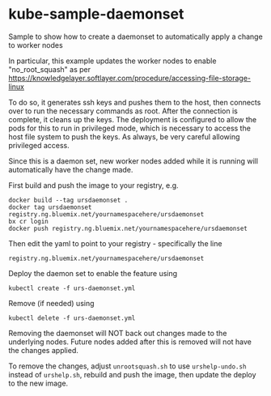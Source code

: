 # kube-sample-daemonset
Sample to show how to create a daemonset to automatically apply a change to worker nodes

In particular, this example updates the worker nodes to enable "no_root_squash" as per https://knowledgelayer.softlayer.com/procedure/accessing-file-storage-linux

To do so, it generates ssh keys and pushes them to the host, then connects over to run the necessary commands as root. After the connection is complete, it cleans up the keys.
The deployment is configured to allow the pods for this to run in privileged mode, which is necessary to access the host file system to push the keys. As always, be very careful allowing privileged access.

Since this is a daemon set, new worker nodes added while it is running will automatically have the change made.

First build and push the image to your registry, e.g.

```
docker build --tag ursdaemonset .
docker tag ursdaemonset registry.ng.bluemix.net/yournamespacehere/ursdaemonset
bx cr login
docker push registry.ng.bluemix.net/yournamespacehere/ursdaemonset
```

Then edit the yaml to point to your registry - specifically the line 

```
registry.ng.bluemix.net/yournamespacehere/ursdaemonset
```

Deploy the daemon set to enable the feature using

```
kubectl create -f urs-daemonset.yml
```

Remove (if needed) using

```
kubectl delete -f urs-daemonset.yml
```

Removing the daemonset will NOT back out changes made to the underlying nodes.
Future nodes added after this is removed will not have the changes applied.


To remove the changes, adjust `unrootsquash.sh` to use `urshelp-undo.sh` instead of `urshelp.sh`, rebuild and push the image, then update the deploy to the new image.

